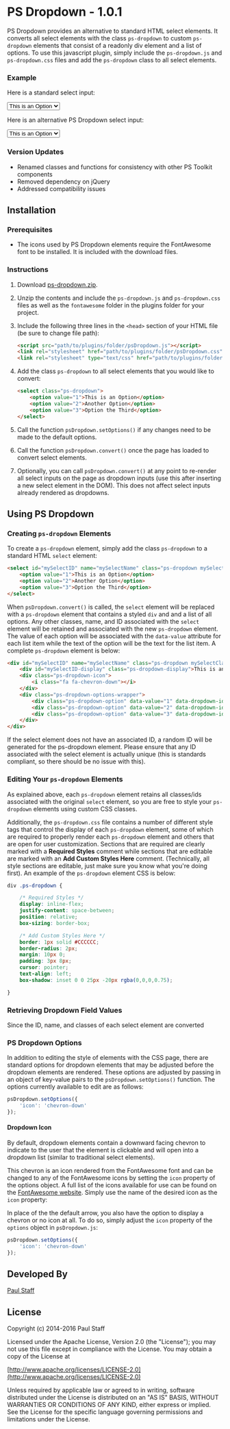 PS Dropdown - 1.0.1
====================

PS Dropdown provides an alternative to standard HTML select elements. It converts all select elements with the class `ps-dropdown` to custom `ps-dropdown` elements that consist of a readonly div element and a list of options. To use this javascript plugin, simply include the `ps-dropdown.js` and `ps-dropdown.css` files and add the `ps-dropdown` class to all select elements.

### Example

Here is a standard select input:

<select>
    <option value="1">This is an Option</option>
    <option value="2">Another Option</option>
    <option value="3">Option the Third</option>
</select>

Here is an alternative PS Dropdown select input:

<select class="ps-dropdown">
    <option value="1">This is an Option</option>
    <option value="2">Another Option</option>
    <option value="3">Option the Third</option>
</select>

### Version Updates

- Renamed classes and functions for consistency with other PS Toolkit components
- Removed dependency on jQuery
- Addressed compatibility issues


Installation
------------


### Prerequisites

- The icons used by PS Dropdown elements require the FontAwesome font to be installed. It is included with the download files.

### Instructions

1. Download [ps-dropdown.zip](http://paulstaff.com/random/PSToolkit/src//v1.0.1/ps-ropdown/ps-ropdown.zip).
2. Unzip the contents and include the `ps-dropdown.js` and `ps-dropdown.css` files as well as the `fontawesome` folder in the plugins folder for your project.
3. Include the following three lines in the `<head>` section of your HTML file (be sure to change file path):

	```HTML
	<script src="path/to/plugins/folder/psDropdown.js"></script>
	<link rel="stylesheet" href="path/to/plugins/folder/psDropdown.css">
	<link rel="stylesheet" type="text/css" href="path/to/plugins/folder/font-awesome-4.5.0/css/font-awesome.min.css">
	```

4. Add the class `ps-dropdown` to all select elements that you would like to convert:

	```HTML
	<select class="ps-dropdown">
		<option value="1">This is an Option</option>
        <option value="2">Another Option</option>
        <option value="3">Option the Third</option>
    </select>           
	```

5. Call the function `psDropdown.setOptions()` if any changes need to be made to the default options.

6. Call the function `psDropdown.convert()` once the page has loaded to convert select elements.

7. Optionally, you can call `psDropdown.convert()` at any point to re-render all select inputs on the page as dropdown inputs (use this after inserting a new select element in the DOM).  This does not affect select inputs already rendered as dropdowns.


Using PS Dropdown
----------------

### Creating `ps-dropdown` Elements

To create a `ps-dropdown` element, simply add the class `ps-dropdown` to a standard HTML `select` element:

```HTML
<select id="mySelectID" name="mySelectName" class="ps-dropdown mySelectClass">
	<option value="1">This is an Option</option>
    <option value="2">Another Option</option>
    <option value="3">Option the Third</option>
</select>
```

When `psDropdown.convert()` is called, the `select` element will be replaced with a `ps-dropdown` element that contains a styled `div` and and a list of all options. Any other classes, name, and ID associated with the `select` element will be retained and associated with the new `ps-dropdown` element. The value of each option will be associated with the `data-value` attribute for each list item while the text of the option will be the text for the list item. A complete `ps-dropdown` element is below:

```HTML
<div id="mySelectID" name="mySelectName" class="ps-dropdown mySelectClass">
	<div id="mySelectID-display" class="ps-dropdown-display">This is an Option</div>
	<div class="ps-dropdown-icon">
	    <i class="fa fa-chevron-down"></i>
	</div>
	<div class="ps-dropdown-options-wrapper">
	    <div class="ps-dropdown-option" data-value="1" data-dropdown-id="mySelectId">This is an Option</div>
	    <div class="ps-dropdown-option" data-value="2" data-dropdown-id="mySelectId">Another Option</div>
	    <div class="ps-dropdown-option" data-value="3" data-dropdown-id="mySelectId">Option the Third</div>
	</div>
</div>
```

If the select element does not have an associated ID, a random ID will be generated for the ps-dropdown element. Please ensure that any ID associated with the select element is actually unique (this is standards compliant, so there should be no issue with this).

### Editing Your `ps-dropdown` Elements

As explained above, each `ps-dropdown` element retains all classes/ids associated with the original `select` element, so you are free to style your `ps-dropdown` elements using custom CSS classes.

Additionally, the `ps-dropdown.css` file contains a number of different style tags that control the display of each `ps-dropdown` element, some of which are required to properly render each `ps-dropdown` element and others that are open for user customization.  Sections that are required are clearly marked with a **Required Styles** comment while sections that are editable are marked with an **Add Custom Styles Here** comment.  (Technically, all style sections are editable, just make sure you know what you're doing first).  An example of the `ps-dropdown` element CSS is below:

```CSS
div .ps-dropdown {

    /* Required Styles */
    display: inline-flex;
    justify-content: space-between;
    position: relative;
    box-sizing: border-box;

    /* Add Custom Styles Here */
    border: 1px solid #CCCCCC;
    border-radius: 2px;
    margin: 10px 0;
    padding: 3px 8px;
    cursor: pointer;
    text-align: left;
    box-shadow: inset 0 0 25px -20px rgba(0,0,0,0.75);

}
```

### Retrieving Dropdown Field Values

Since the ID, name, and classes of each select element are converted

### PS Dropdown Options

In addition to editing the style of elements with the CSS page, there are standard options for dropdown elements that may be adjusted before the dropdown elements are rendered. These options are adjusted by passing in an object of key-value pairs to the `psDropdown.setOptions()` function. The options currently available to edit are as follows:

```Javascript
psDropdown.setOptions({
    'icon': 'chevron-down'
});
```

#### Dropdown Icon

By default, dropdown elements contain a downward facing chevron to indicate to the user that the element is clickable and will open into a dropdown list (similar to traditional select elements).

This chevron is an icon rendered from the FontAwesome font and can be changed to any of the FontAwesome icons by setting the `icon` property of the options object. A full list of the icons available for use can be found on the [FontAwesome website](https://fortawesome.github.io/Font-Awesome/icons/). Simply use the name of the desired icon as the `icon` property:

In place of the the default arrow, you also have the option to display a chevron or no icon at all.  To do so, simply adjust the `icon` property of the `options` object in `psDropdown.js`:

```Javascript
psDropdown.setOptions({
    'icon': 'chevron-down'
});
```


Developed By
------------

[Paul Staff](http://paulstaff.com)


License
-------

Copyright (c) 2014-2016 Paul Staff

Licensed under the Apache License, Version 2.0 (the "License");
you may not use this file except in compliance with the License.
You may obtain a copy of the License at

[http://www.apache.org/licenses/LICENSE-2.0](http://www.apache.org/licenses/LICENSE-2.0)

Unless required by applicable law or agreed to in writing, software
distributed under the License is distributed on an "AS IS" BASIS,
WITHOUT WARRANTIES OR CONDITIONS OF ANY KIND, either express or implied.
See the License for the specific language governing permissions and
limitations under the License.